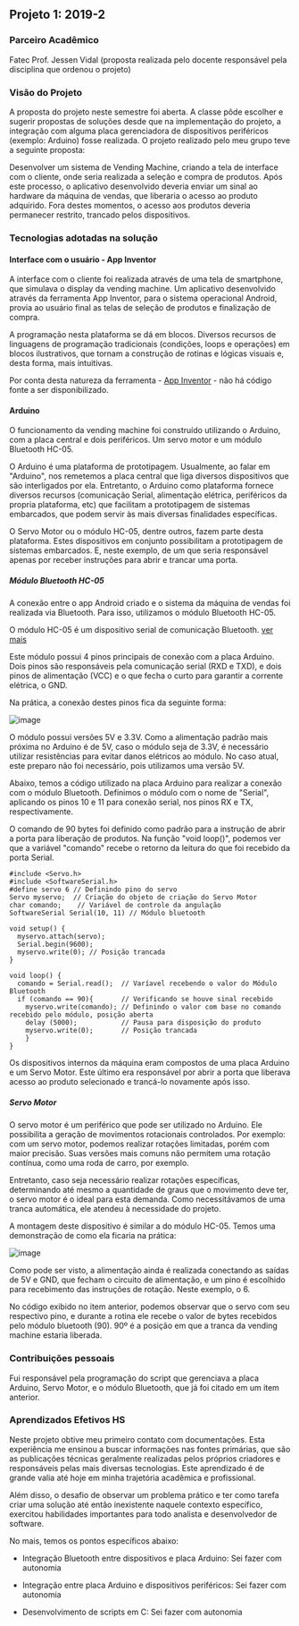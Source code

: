 ## Projeto 1: 2019-2


### Parceiro Acadêmico
Fatec Prof. Jessen Vidal (proposta realizada pelo docente responsável pela disciplina que ordenou o projeto)


### Visão do Projeto

A proposta do projeto neste semestre foi aberta. A classe pôde escolher e sugerir propostas de soluções desde que na implementação do projeto, a integração com alguma placa gerenciadora de dispositivos periféricos (exemplo: Arduino) fosse realizada.
O projeto realizado pelo meu grupo teve a seguinte proposta:

Desenvolver um sistema de Vending Machine, criando a tela de interface com o cliente, onde seria realizada a seleção e compra de produtos. Após este processo, o aplicativo desenvolvido deveria enviar um sinal ao hardware da máquina de vendas, que liberaria o acesso ao produto adquirido. Fora destes momentos, o acesso aos produtos deveria permanecer restrito, trancado pelos dispositivos.


### Tecnologias adotadas na solução

#### Interface com o usuário - App Inventor

A interface com o cliente foi realizada através de uma tela de smartphone, que simulava o display da vending machine. Um aplicativo desenvolvido através da ferramenta App Inventor, para o sistema operacional Android, provia ao usuário final as telas de seleção de produtos e finalização de compra.

A programação nesta plataforma se dá em blocos. Diversos recursos de linguagens de programação tradicionais (condições, loops e operações) em blocos ilustrativos, que tornam a construção de rotinas e lógicas visuais e, desta forma, mais intuitivas.

Por conta desta natureza da ferramenta - [App Inventor](https://appinventor.mit.edu/) - não há código fonte a ser disponibilizado.

#### Arduino 

O funcionamento da vending machine foi construído utilizando o Arduino, com a placa central e dois periféricos. Um servo motor e um módulo Bluetooth HC-05.

O Arduino é uma plataforma de prototipagem. Usualmente, ao falar em "Arduino", nos remetemos a placa central que liga diversos dispositivos que são interligados por ela. Entretanto, o Arduino como plataforma fornece diversos recursos (comunicação Serial, alimentação elétrica, periféricos da propria plataforma, etc) que facilitam a prototipagem de sistemas embarcados, que podem servir às mais diversas finalidades específicas.

O Servo Motor ou o módulo HC-05, dentre outros, fazem parte desta plataforma. Estes dispositivos em conjunto possibilitam a prototipagem de sistemas embarcados. E, neste exemplo, de um que seria responsável apenas por receber instruções para abrir e trancar uma porta.


##### Módulo Bluetooth HC-05

A conexão entre o app Android criado e o sistema da máquina de vendas foi realizada via Bluetooth. Para isso, utilizamos o módulo Bluetooth HC-05.

O módulo HC-05 é um dispositivo serial de comunicação Bluetooth. [ver mais](https://www.gme.cz/data/attachments/dsh.772-148.1.pdf)

Este módulo possui 4 pinos principais de conexão com a placa Arduino. Dois pinos são responsáveis pela comunicação serial (RXD e TXD), e dois pinos de alimentação (VCC) e o que fecha o curto para garantir a corrente elétrica, o GND. 

Na prática, a conexão destes pinos fica da seguinte forma:

![image](https://user-images.githubusercontent.com/45850297/132968177-13fa8c56-ff56-4bd2-9ccc-b75e205529e5.png)

O módulo possui versões 5V e 3.3V. Como a alimentação padrão mais próxima no Arduino é de 5V, caso o módulo seja de 3.3V, é necessário utilizar resistências para evitar danos elétricos ao módulo. No caso atual, este preparo não foi necessário, pois utilizamos uma versão 5V.

Abaixo, temos a código utilizado na placa Arduino para realizar a conexão com o módulo Bluetooth. Definimos o módulo com o nome de "Serial", aplicando os pinos 10 e 11 para conexão serial, nos pinos RX e TX, respectivamente.

O comando de 90 bytes foi definido como padrão para a instrução de abrir a porta para liberação de produtos. Na função "void loop()", podemos ver que a variável "comando" recebe o retorno da leitura do que foi recebido da porta Serial.

```code
#include <Servo.h> 
#include <SoftwareSerial.h>
#define servo 6 // Definindo pino do servo
Servo myservo;  // Criação do objeto de criação do Servo Motor
char comando;    // Variável de controle da angulação
SoftwareSerial Serial(10, 11) // Módulo bluetooth

void setup() {
  myservo.attach(servo);
  Serial.begin(9600); 
  myservo.write(0); // Posição trancada
}

void loop() {
  comando = Serial.read();  // Varíavel recebendo o valor do Módulo Bluetooth
  if (comando == 90){       // Verificando se houve sinal recebido
    myservo.write(comando); // Definindo o valor com base no comando recebido pelo módulo, posição aberta
    delay (5000);           // Pausa para disposição do produto
    myservo.write(0);       // Posição trancada
    }
}
```

Os dispositivos internos da máquina eram compostos de uma placa Arduino e um Servo Motor. Este último era responsável por abrir a porta que liberava acesso ao produto selecionado e trancá-lo novamente após isso.

##### Servo Motor

O servo motor é um periférico que pode ser utilizado no Arduino. Ele possibilita a geração de movimentos rotacionais controlados.
Por exemplo: com um servo motor, podemos realizar rotações limitadas, porém com maior precisão. Suas versões mais comuns não permitem uma rotação contínua, como uma roda de carro, por exemplo.

Entretanto, caso seja necessário realizar rotações específicas, determinando até mesmo a quantidade de graus que o movimento deve ter, o servo motor é o ideal para esta demanda. Como necessitávamos de uma tranca automática, ele atendeu à necessidade do projeto.

A montagem deste dispositivo é similar a do módulo HC-05. Temos uma demonstração de como ela ficaria na prática:

![image](https://user-images.githubusercontent.com/45850297/132969607-4f0f0591-94f9-4d43-9529-ef4265b4aa02.png)

Como pode ser visto, a alimentação ainda é realizada conectando as saídas de 5V e GND, que fecham o circuito de alimentação, e um pino é escolhido para recebimento das instruções de rotação. Neste exemplo, o 6.

No código exibido no item anterior, podemos observar que o servo com seu respectivo pino, e durante a rotina ele recebe o valor de bytes recebidos pelo módulo bluetooth (90). 90º é a posição em que a tranca da vending machine estaria liberada.

### Contribuições pessoais

Fui responsável pela programação do script que gerenciava a placa Arduino, Servo Motor, e o módulo Bluetooth, que já foi citado em um item anterior.


### Aprendizados Efetivos HS

Neste projeto obtive meu primeiro contato com documentações. Esta experiência me ensinou a buscar informações nas fontes primárias, que são as publicações técnicas geralmente realizadas pelos próprios criadores e responsáveis pelas mais diversas tecnologias. Este aprendizado é de grande valia até hoje em minha trajetória acadêmica e profissional.

Além disso, o desafio de observar um problema prático e ter como tarefa criar uma solução até então inexistente naquele contexto específico, exercitou habilidades importantes para todo analista e desenvolvedor de software.

No mais, temos os pontos específicos abaixo:

- Integração Bluetooth entre dispositivos e placa Arduino: Sei fazer com autonomia

- Integração entre placa Arduino e dispositivos periféricos: Sei fazer com autonomia

- Desenvolvimento de scripts em C: Sei fazer com autonomia
